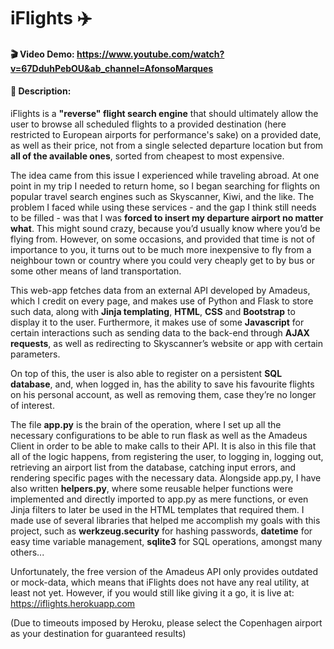 # iFlights :airplane:
#### :clapper: Video Demo:  <https://www.youtube.com/watch?v=67DduhPebOU&ab_channel=AfonsoMarques> 
#### 
#### :memo: Description:

iFlights is a **"reverse" flight search engine** that should ultimately allow the user to browse all scheduled flights to a provided destination (here restricted to European airports for performance's sake) on a provided date, as well as their price, not from a single selected departure location but from **all of the available ones**, sorted from cheapest to most expensive.

The idea came from this issue I experienced while traveling abroad. At one point in my trip I needed to return home, so I began searching for flights on popular travel search engines such as Skyscanner, Kiwi, and the like. The problem I faced while using these services - and the gap I think still needs to be filled - was that I was **forced to insert my departure airport no matter what**. This might sound crazy, because you’d usually know where you’d be flying from. However, on some occasions, and provided that time is not of importance to you, it turns out to be much more inexpensive to fly from a neighbour town or country where you could very cheaply get to by bus or some other means of land transportation.

This web-app fetches data from an external API developed by Amadeus, which I credit on every page, and makes use of Python and Flask to store such data, along with **Jinja templating**, **HTML**, **CSS** and **Bootstrap** to display it to the user. Furthermore, it makes use of some **Javascript** for certain interactions such as sending data to the back-end through **AJAX requests**, as well as redirecting to Skyscanner’s website or app with certain parameters.

On top of this, the user is also able to register on a persistent **SQL database**, and, when logged in, has the ability to save his favourite flights on his personal account, as well as removing them, case they’re no longer of interest.

The file **app.py** is the brain of the operation, where I set up all the necessary configurations to be able to run flask as well as the Amadeus Client in order to be able to make calls to their API. It is also in this file that all of the logic happens, from registering the user, to logging in, logging out, retrieving an airport list from the database, catching input errors, and rendering specific pages with the necessary data.
Alongside app.py, I have also written **helpers.py**, where some reusable helper functions were implemented and directly imported to app.py as mere functions, or even Jinja filters to later be used in the HTML templates that required them.
I made use of several libraries that helped me accomplish my goals with this project, such as **werkzeug.security** for hashing passwords, **datetime** for easy time variable management, **sqlite3** for SQL operations, amongst many others...


Unfortunately, the free version of the Amadeus API only provides outdated or mock-data, which means that iFlights does not have any real utility, at least not yet. However, if you would still like giving it a go, it is live at:
https://iflights.herokuapp.com

(Due to timeouts imposed by Heroku, please select the Copenhagen airport as your destination for guaranteed results)